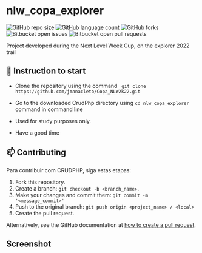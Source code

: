 # nlw_copa_explorer

![GitHub repo size](https://img.shields.io/github/repo-size/eudanielhenrique/nlwcopa-explorer?style=for-the-badge)
![GitHub language count](https://img.shields.io/github/languages/count/eudanielhenrique/nlwcopa-explorer?style=for-the-badge)
![GitHub forks](https://img.shields.io/github/forks/eudanielhenrique/nlwcopa-explorer?style=for-the-badge)
![Bitbucket open issues](https://img.shields.io/bitbucket/issues/eudanielhenrique/nlwcopa-explorer?style=for-the-badge)
![Bitbucket open pull requests](https://img.shields.io/bitbucket/pr-raw/eudanielhenrique/nlwcopa-explorer?style=for-the-badge)


Project developed during the Next Level Week Cup, on the explorer 2022 trail

## 🚀 Instruction to start
- Clone the repository using the command ``` git clone https://github.com/jmanacleto/Copa_NLW2k22.git```
- Go to the downloaded CrudPhp directory using ```cd nlw_copa_explorer``` command in command line

- Used for study purposes only.
- Have a good time

## 📫 Contributing
<!---Se o seu README for longo ou se você tiver algum processo ou etapas específicas que deseja que os contribuidores sigam, considere a criação de um arquivo CONTRIBUTING.md separado--->
Para contribuir com CRUDPHP, siga estas etapas:

1. Fork this repository.
2. Create a branch: `git checkout -b <branch_name>`.
3. Make your changes and commit them: `git commit -m '<message_commit>'`
4. Push to the original branch: `git push origin <project_name> / <local>`
5. Create the pull request.

Alternatively, see the GitHub documentation at [how to create a pull request](https://help.github.com/en/github/collaborating-with-issues-and-pull-requests/creating-a-pull-request ).


## Screenshot
